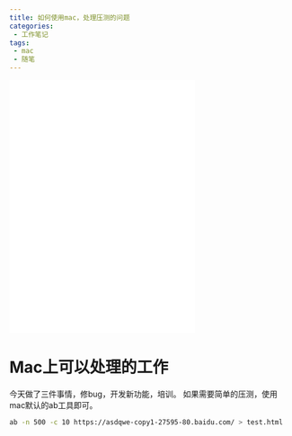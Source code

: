 ```yaml
---
title: 如何使用mac，处理压测的问题
categories:
 - 工作笔记
tags: 
 - mac
 - 随笔
---
```


<iframe frameborder="no" border="0" marginwidth="0" marginheight="0" width=330 height=450 src="//music.163.com/outchain/player?type=0&id=596729952&auto=1&height=430"></iframe>

# Mac上可以处理的工作
 
今天做了三件事情，修bug，开发新功能，培训。
如果需要简单的压测，使用mac默认的ab工具即可。

```bash
ab -n 500 -c 10 https://asdqwe-copy1-27595-80.baidu.com/ > test.html
```